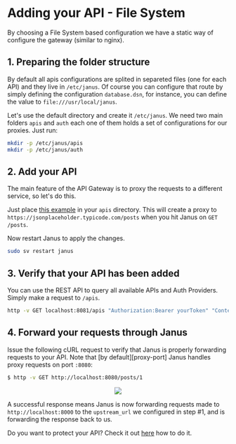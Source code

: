# Adding your API - File System

By choosing a File System based configuration we have a static way of configure the gateway (similar to nginx).

## 1. Preparing the folder structure

By default all apis configurations are splited in separeted files (one for each API) and they live in
`/etc/janus`. Of course you can configure that route by simply defining the configuration `database.dsn`, for instance,
you can define the value to `file:///usr/local/janus`.

Let's use the default directory and create it `/etc/janus`. We need two main folders `apis` and `auth` each one of them
holds a set of configurations for our proxies. Just run:

```bash
mkdir -p /etc/janus/apis
mkdir -p /etc/janus/auth
```

## 2. Add your API

The main feature of the API Gateway is to proxy the requests to a different service, so let's do this.

Just place [this example](../../examples/front-proxy/apis/example.json) in your `apis` directory.
This will create a proxy to `https://jsonplaceholder.typicode.com/posts` when you hit Janus on `GET /posts`.

Now restart Janus to apply the changes.

```bash
sudo sv restart janus
```

## 3. Verify that your API has been added

You can use the REST API to query all available APIs and Auth Providers. Simply make a request 
to `/apis`.

```bash
http -v GET localhost:8081/apis "Authorization:Bearer yourToken" "Content-Type: application/json"
```

## 4. Forward your requests through Janus

Issue the following cURL request to verify that Janus is properly forwarding
requests to your API. Note that [by default][proxy-port] Janus handles proxy
requests on port `:8080`:

```bash
$ http -v GET http://localhost:8080/posts/1
```

<p align="center">
  <a href="http://g.recordit.co/vufeMjwEfg.gif">
    <img src="http://g.recordit.co/vufeMjwEfg.gif">
  </a>
</p>


A successful response means Janus is now forwarding requests made to
`http://localhost:8000` to the `upstream_url` we configured in step #1,
and is forwarding the response back to us.

Do you want to protect your API? Check it out [here](proxy_auth_methods.md) how to do it.
